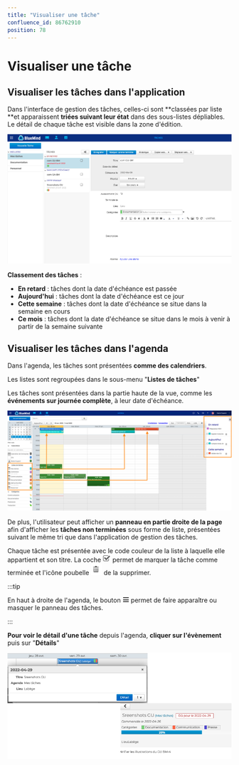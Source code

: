 ```yaml
---
title: "Visualiser une tâche"
confluence_id: 86762910
position: 78
---
```

# Visualiser une tâche


## Visualiser les tâches dans l'application

Dans l'interface de gestion des tâches, celles-ci sont **classées par liste **et apparaissent **triées suivant leur état** dans des sous-listes dépliables. Le détail de chaque tâche est visible dans la zone d'édition.

![](../../attachments/86762910/86764851.png)


**Classement des tâches** :

- **En retard** : tâches dont la date d'échéance est passée
- **Aujourd'hui** : tâches dont la date d'échéance est ce jour
- **Cette semaine** : tâches dont la date d'échéance se situe dans la semaine en cours
- **Ce mois** : tâches dont la date d'échéance se situe dans le mois à venir à partir de la semaine suivante


## Visualiser les tâches dans l'agenda

Dans l'agenda, les tâches sont présentées **comme des calendriers**.

Les listes sont regroupées dans le sous-menu "**Listes de tâches**"

Les tâches sont présentées dans la partie haute de la vue, comme les **événements sur journée complète**, à leur date d'échéance.


![](../../attachments/86762910/86764850.png)


De plus, l'utilisateur peut afficher un **panneau en partie droite de la page** afin d'afficher les **tâches non terminées** sous forme de liste, présentées suivant le même tri que dans l'application de gestion des tâches.

Chaque tâche est présentée avec le code couleur de la liste à laquelle elle appartient et son titre. La coche ![](../../attachments/86762910/86764845.png) permet de marquer la tâche comme terminée et l'icône poubelle ![](../../attachments/86762910/86764844.png) de la supprimer.


:::tip

En haut à droite de l'agenda, le bouton ![](../../attachments/86762910/86764843.png) permet de faire apparaître ou masquer le panneau des tâches.

:::


**Pour voir le détail d'une tâche** depuis l'agenda, **cliquer sur l'évènement** puis sur "**Détails**"

![](../../attachments/86762910/86764846.png)


